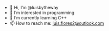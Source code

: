 - 👋 Hi, I’m @luisbytheway
- 👀 I’m interested in programming
- 🌱 I’m currently learning C++
- 📫 How to reach me: luis.flores2@outlook.com

<!---
luisbytheway/luisbytheway is a ✨ special ✨ repository because its `README.md` (this file) appears on your GitHub profile.
You can click the Preview link to take a look at your changes.
--->
